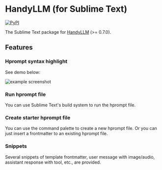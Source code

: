 # HandyLLM (for Sublime Text)

[![PyPI](https://img.shields.io/pypi/v/HandyLLM?logo=pypi&logoColor=white)](https://pypi.org/project/HandyLLM/)

The Sublime Text package for [HandyLLM](https://github.com/atomiechen/HandyLLM) (>= 0.7.0).


## Features

### Hprompt syntax highlight

See demo below:

![example screenshot](https://github.com/user-attachments/assets/375a28d8-d0b3-453c-aead-34e0f7dc7333)


### Run hprompt file

You can use Sublime Text's build system to run the hprompt file. 

### Create starter hprompt file

You can use the command palette to create a new hprompt file. Or you can just insert a frontmatter to an existing hprompt file.

### Snippets

Several snippets of template frontmatter, user message with image/audio, assistant response with tool, etc., are provided.
